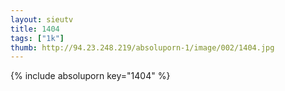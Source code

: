 ```yaml
--- 
layout: sieutv
title: 1404
tags: ["1k"]
thumb: http://94.23.248.219/absoluporn-1/image/002/1404.jpg
---
```

{% include absoluporn key="1404" %} 
